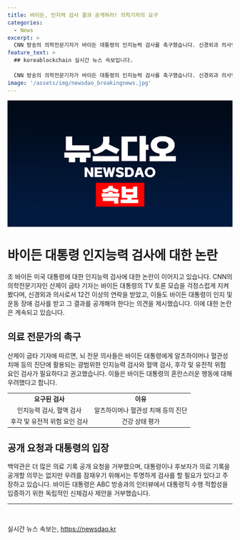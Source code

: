 ```yaml
---
title: 바이든, 인지력 검사 결과 공개하라! 의학기자의 요구
categories:
  - News
excerpt: >
  CNN 방송의 의학전문기자가 바이든 대통령의 인지능력 검사를 촉구했습니다. 신경외과 의사인 산제이 굽타 기자는 대선토론에서의 바이든 대통령의 모습을 걱정하며, 뇌 전문 의사들의 의견을 언급했습니다. 굽타 기자는 대통령의 건강상태에 대한 우려를 토로하며, 의료기록의 투명성을 요구했습니다. 이에 대통령은 검사 거부 의사를 밝히면서 후보자가 의료 기록을 공개해야 할 의무는 없다고 주장했습니다.
feature_text: >
  ## koreablockchain 실시간 뉴스 속보입니다.

  CNN 방송의 의학전문기자가 바이든 대통령의 인지능력 검사를 촉구했습니다. 신경외과 의사인 산제이 굽타 기자는 대선토론에서의 바이든 대통령의 모습을 걱정하며, 뇌 전문 의사들의 의견을 언급했습니다. 굽타 기자는 대통령의 건강상태에 대한 우려를 토로하며, 의료기록의 투명성을 요구했습니다. 이에 대통령은 검사 거부 의사를 밝히면서 후보자가 의료 기록을 공개해야 할 의무는 없다고 주장했습니다.
image: '/assets/img/newsdao_breakingnews.jpg'
---
```


<p><img src="/assets/img/newsdao_breakingnews.jpg" alt="koreablockchain 속보" /></p>

<h1 data-ke-size="size20">바이든 대통령 인지능력 검사에 대한 논란</h1>

<p data-ke-size="size16">조 바이든 미국 대통령에 대한 인지능력 검사에 대한 논란이 이어지고 있습니다. CNN의 의학전문기자인 산제이 굽타 기자는 바이든 대통령의 TV 토론 모습을 걱정스럽게 지켜봤다며, 신경외과 의사로서 12건 이상의 연락을 받았고, 이들도 바이든 대통령이 인지 및 운동 장애 검사를 받고 그 결과를 공개해야 한다는 의견을 제시했습니다. 이에 대한 논란은 계속되고 있습니다.</p>

<h2 data-ke-size="size18">의료 전문가의 촉구</h2>

<p data-ke-size="size16">산제이 굽타 기자에 따르면, 뇌 전문 의사들은 바이든 대통령에게 알츠하이머나 혈관성 치매 등의 진단에 활용되는 광범위한 인지능력 검사와 혈액 검사, 후각 및 유전적 위험 요인 검사가 필요하다고 권고했습니다. 이들은 바이든 대통령의 혼란스러운 행동에 대해 우려했다고 합니다.</p>

<table>
    <tr>
        <td style="text-align: center; height: 17px;"><b>요구된 검사</b></td>
        <td style="text-align: center; height: 17px;"><b>이유</b></td>
    </tr>
    <tr>
        <td style="text-align: center; height: 17px;">인지능력 검사, 혈액 검사</td>
        <td style="text-align: center; height: 17px;">알츠하이머나 혈관성 치매 등의 진단</td>
    </tr>
    <tr>
        <td style="text-align: center; height: 17px;">후각 및 유전적 위험 요인 검사</td>
        <td style="text-align: center; height: 17px;">건강 상태 평가</td>
    </tr>
</table>

<h2 data-ke-size="size18">공개 요청과 대통령의 입장</h2>

<p data-ke-size="size16">백악관은 더 많은 의료 기록 공개 요청을 거부했으며, 대통령이나 후보자가 의료 기록을 공개할 의무는 없지만 우려를 잠재우기 위해서는 투명하게 검사를 할 필요가 있다고 주장하고 있습니다. 바이든 대통령은 ABC 방송과의 인터뷰에서 대통령직 수행 적합성을 입증하기 위한 독립적인 신체검사 제안을 거부했습니다.</p>

<hr>

<p data-ke-size="size16">&nbsp;</p>
실시간 뉴스 속보는, <a href="https://newsdao.kr" rel="dofollow">https://newsdao.kr</a>


